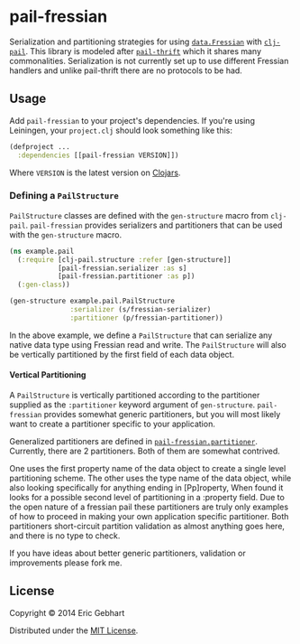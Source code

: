 # pail-fressian

Serialization and partitioning strategies for using [`data.Fressian`](https://github.com/clojure/data.fressian) with
[`clj-pail`](https://github.com/dcuddeback/clj-pail).  This library is modeled after [`pail-thrift`](https://github.com/dcuddeback/clj-pail)
which it shares many commonalities. Serialization is not currently set up to use different Fressian handlers and unlike pail-thrift there are
no protocols to be had.

## Usage

Add `pail-fressian` to your project's dependencies. If you're using Leiningen, your `project.clj`
should look something like this:

~~~clojure
(defproject ...
  :dependencies [[pail-fressian VERSION]])
~~~

Where `VERSION` is the latest version on [Clojars](https://clojars.org/pail-fressian).

### Defining a `PailStructure`

`PailStructure` classes are defined with the `gen-structure` macro from `clj-pail`. `pail-fressian`
provides serializers and partitioners that can be used with the `gen-structure` macro.

~~~clojure
(ns example.pail
  (:require [clj-pail.structure :refer [gen-structure]]
            [pail-fressian.serializer :as s]
            [pail-fressian.partitioner :as p])
  (:gen-class))

(gen-structure example.pail.PailStructure
               :serializer (s/fressian-serializer)
               :partitioner (p/fressian-partitioner))
~~~

In the above example, we define a `PailStructure` that can serialize any native data type using
Fressian read and write. The `PailStructure` will also be vertically
partitioned by the first field of each data object.

#### Vertical Partitioning

A `PailStructure` is vertically partitioned according to the partitioner supplied as the
`:partitioner` keyword argument of `gen-structure`. `pail-fressian` provides somewhat generic partitioners, but
you will most likely want to create a partitioner specific to your application.

Generalized partitioners are defined in
[`pail-fressian.partitioner`](src/clojure/pail_fressian/partitioner.clj). Currently, there are 2 partitioners. Both of
them are somewhat contrived.

One uses the first property name of the data object to create a single level partitioning scheme.
The other uses the type name of the data object, while also
looking specifically for anything ending in [Pp]roperty, When found it looks for a possible second level of partitioning in
a :property field. Due to the open nature of a fressian pail these partitioners are truly only examples of how to proceed
in making your own application specific partitioner. Both partitioners short-circuit partition validation as almost anything
goes here, and there is no type to check.

If you have ideas about better generic partitioners, validation or improvements please fork me.


## License

Copyright © 2014 Eric Gebhart

Distributed under the [MIT License](LICENSE).
